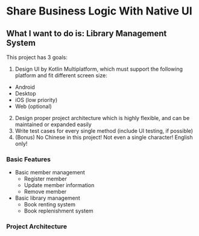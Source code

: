 # Share Business Logic With Native UI

## What I want to do is: Library Management System

This project has 3 goals:

1. Design UI by Kotlin Multiplatform, which must support the following platform and fit different
   screen size:
  - Android
  - Desktop
  - iOS (low priority)
  - Web (optional)
2. Design proper project architecture which is highly flexible, and can be maintained or expanded
   easily
3. Write test cases for every single method (include UI testing, if possible)
4. (Bonus) No Chinese in this project! Not even a single character! English only!

### Basic Features

- Basic member management
  - Register member
  - Update member information
  - Remove member
- Basic library management
  - Book renting system
  - Book replenishment system

### Project Architecture

